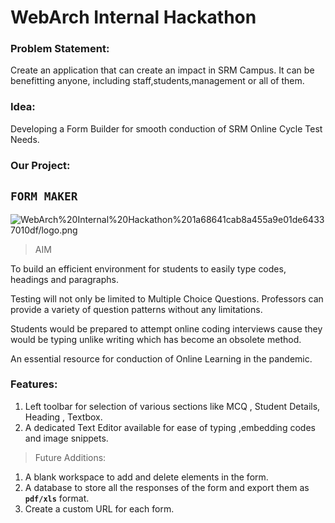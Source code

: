 # WebArch Internal Hackathon

### Problem Statement:

Create an application that can create an impact in SRM Campus. It can be benefitting anyone, including staff,students,management or all of them.

### Idea:

Developing a Form Builder for smooth conduction of SRM Online Cycle Test Needs.

### Our Project:

## `FORM MAKER`

![WebArch%20Internal%20Hackathon%201a68641cab8a455a9e01de64337010df/logo.png](WebArch%20Internal%20Hackathon%201a68641cab8a455a9e01de64337010df/logo.png)

> AIM

To build an efficient environment for students to easily type codes, headings and paragraphs.

Testing will not only be limited to Multiple Choice Questions. Professors can provide a variety of question patterns without any limitations.

Students would be prepared to attempt online coding interviews cause they would be typing unlike writing which has become an obsolete method.

An essential resource for conduction of Online Learning in the pandemic.

### Features:

1. Left toolbar for selection of various sections like MCQ , Student Details, Heading , Textbox.
2. A dedicated Text Editor available for ease of typing ,embedding codes and image snippets.

> Future Additions:

1. A blank workspace to add and delete elements in the form.
2. A database to store all the responses of the form and export them as **`pdf/xls`** format.
3. Create a custom URL for each form.